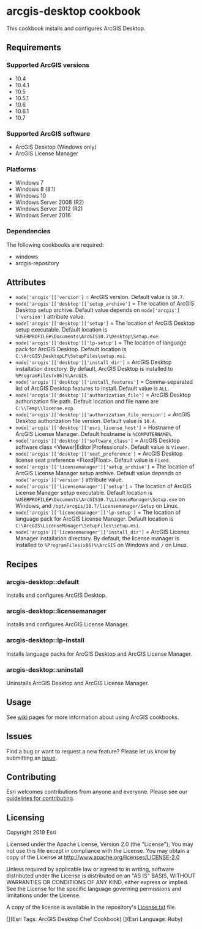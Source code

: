 arcgis-desktop cookbook
===============

This cookbook installs and configures ArcGIS Desktop.

Requirements
------------
### Supported ArcGIS versions
* 10.4
* 10.4.1
* 10.5
* 10.5.1
* 10.6
* 10.6.1
* 10.7

### Supported ArcGIS software

* ArcGIS Desktop (Windows only)
* ArcGIS License Manager

### Platforms

* Windows 7
* Windows 8 (8.1)
* Windows 10
* Windows Server 2008 (R2)
* Windows Server 2012 (R2)
* Windows Server 2016

### Dependencies
The following cookbooks are required:

* windows
* arcgis-repository

Attributes
----------

* `node['arcgis']['version']` = ArcGIS version. Default value is `10.7`.
* `node['arcgis']['desktop']['setup_archive']` = The location of ArcGIS Desktop setup archive. Default value depends on `node['arcgis']['version']` attribute value.
* `node['arcgis']['desktop']['setup']` = The location of ArcGIS Desktop setup executable. Default location is `%USERPROFILE#\Documents\ArcGIS10.7\Desktop\Setup.exe`.
* `node['arcgis']['desktop']['lp-setup']` = The location of language pack for ArcGIS Desktop. Default location is `C:\ArcGIS\DesktopLP\SetupFiles\setup.msi`.
* `node['arcgis']['desktop']['install_dir']` = ArcGIS Desktop installation directory. By default, ArcGIS Desktop is installed to `%ProgramFiles(x86)%\ArcGIS`.
* `node['arcgis']['desktop']['install_features']` = Comma-separated list of ArcGIS Desktop features to install. Default value is `ALL`.
* `node['arcgis']['desktop']['authorization_file']` = ArcGIS Desktop authorization file path. Default location and file name are `C:\\Temp\\license.ecp`.
* `node['arcgis']['desktop']['authorization_file_version']` = ArcGIS Desktop authorization file version. Default value is `10.4`.
* `node['arcgis']['desktop']['esri_license_host']` = Hostname of ArcGIS License Manager. Default hostname is `%COMPUTERNAME%`.
* `node['arcgis']['desktop']['software_class']` = ArcGIS Desktop software class <Viewer|Editor|Professional>. Default value is `Viewer`.
* `node['arcgis']['desktop']['seat_preference']` = ArcGIS Desktop license seat preference <Fixed|Float>. Default value is `Fixed`.
* `node['arcgis']['licensemanager']['setup_archive']` = The location of ArcGIS License Manager setup archive. Default value depends on `node['arcgis']['version']` attribute value.
* `node['arcgis']['licensemanager']['setup']` = The location of ArcGIS License Manager setup executable. Default location is `%USERPROFILE#\Documents\ArcGIS10.7\LicenseManager\Setup.exe` on Windows, and `/opt/arcgis/10.7/licensemanager/Setup` on Linux.
* `node['arcgis']['licensemanager']['lp-setup']` = The location of language pack for ArcGIS License Manager. Default location is `C:\ArcGIS\LicenseManager\SetupFiles\setup.msi`.
* `node['arcgis']['licensemanager']['install_dir']` = ArcGIS License Manager installation directory. By default, the license manager is installed to `%ProgramFiles(x86)%\ArcGIS` on Windows and `/` on Linux.

Recipes
-------
### arcgis-desktop::default
Installs and configures ArcGIS Desktop.

### arcgis-desktop::licensemanager
Installs and configures ArcGIS License Manager.

### arcgis-desktop::lp-install
Installs language packs for ArcGIS Desktop and ArcGIS License Manager.

### arcgis-desktop::uninstall
Uninstalls ArcGIS Desktop and ArcGIS License Manager.

Usage
-----
See [wiki](https://github.com/Esri/arcgis-cookbook/wiki) pages for more information about using ArcGIS cookbooks.

## Issues

Find a bug or want to request a new feature?  Please let us know by submitting an [issue](https://github.com/Esri/arcgis-cookbook/issues).

## Contributing

Esri welcomes contributions from anyone and everyone. Please see our [guidelines for contributing](https://github.com/esri/contributing).

Licensing
---------

Copyright 2019 Esri

Licensed under the Apache License, Version 2.0 (the "License");
You may not use this file except in compliance with the License.
You may obtain a copy of the License at
   http://www.apache.org/licenses/LICENSE-2.0

Unless required by applicable law or agreed to in writing, software
distributed under the License is distributed on an "AS IS" BASIS,
WITHOUT WARRANTIES OR CONDITIONS OF ANY KIND, either express or implied.
See the License for the specific language governing permissions and
limitations under the License.

A copy of the license is available in the repository's [License.txt](https://github.com/Esri/arcgis-cookbook/blob/master/License.txt?raw=true) file.

[](Esri Tags: ArcGIS Desktop Chef Cookbook)
[](Esri Language: Ruby)
